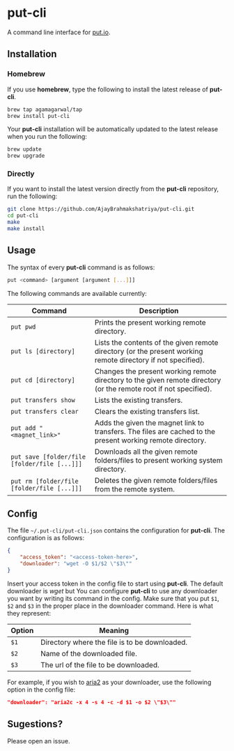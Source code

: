 # put-cli
A command line interface for [put.io](https://put.io).

## Installation

### Homebrew
If you use **homebrew**, type the following to install the latest release of **put-cli**.

```bash
brew tap agamagarwal/tap
brew install put-cli
```

Your **put-cli** installation will be automatically updated to the latest release when you run the following:

```bash
brew update
brew upgrade
```

### Directly
If you want to install the latest version directly from the **put-cli** repository, run the following:

```bash
git clone https://github.com/AjayBrahmakshatriya/put-cli.git
cd put-cli
make
make install
```

## Usage

The syntax of every **put-cli** command is as follows:

```bash
put <command> [argument [argument [...]]]
```

The following commands are available currently:

| Command | Description |
| --- | --- |
| `put pwd` | Prints the present working remote directory. |
| `put ls [directory]` | Lists the contents of the given remote directory (or the present working remote directory if not specified). |
| `put cd [directory]` | Changes the present working remote directory to the given remote directory (or the remote root if not specified). |
| `put transfers show` | Lists the existing transfers. |
| `put transfers clear` | Clears the existing transfers list. |
| `put add "<magnet_link>"` | Adds the given the magnet link to transfers. The files are cached to the present working remote directory. |
| `put save [folder/file [folder/file [...]]]` | Downloads all the given remote folders/files to present working system directory. |
| `put rm [folder/file [folder/file [...]]]` | Deletes the given remote folders/files from the remote system. |

## Config

The file `~/.put-cli/put-cli.json` contains the configuration for **put-cli**. The configuration is as follows:

```json
{
	"access_token": "<access-token-here>",
	"downloader": "wget -O $1/$2 \"$3\""
}
```

Insert your access token in the config file to start using **put-cli**.
The default downloader is *wget* but You can configure **put-cli** to use any downloader you want by writing its command in the config.
Make sure that you put `$1`, `$2` and `$3` in the proper place in the downloader command.
Here is what they represent:

| Option | Meaning |
| --- | --- |
| `$1` | Directory where the file is to be downloaded. |
| `$2` | Name of the downloaded file. |
| `$3` | The url of the file to be downloaded. |

For example, if you wish to [aria2](https://aria2.github.io/) as your downloader, use the following option in the config file:

```json
"downloader": "aria2c -x 4 -s 4 -c -d $1 -o $2 \"$3\""
```

## Sugestions?
Please open an issue.
